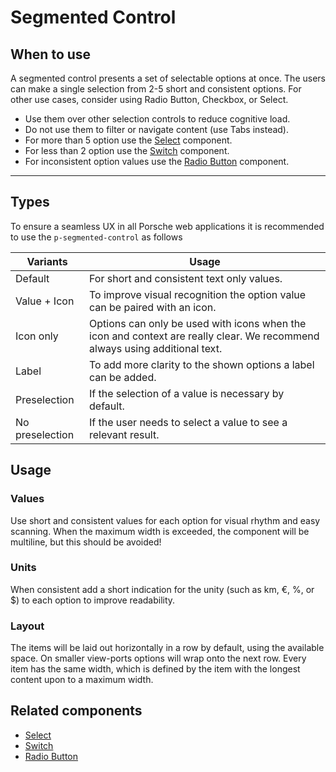 # Segmented Control

<TableOfContents></TableOfContents>

## When to use

A segmented control presents a set of selectable options at once. The users can make a single selection from 2-5 short
and consistent options. For other use cases, consider using Radio Button, Checkbox, or Select.

- Use them over other selection controls to reduce cognitive load.  
- Do not use them to filter or navigate content (use Tabs instead).   
- For more than 5 option use the [Select](components/select) component.  
- For less than 2 option use the [Switch](components/switch) component.   
- For inconsistent option values use the [Radio Button](components/radio-button) component.

---

## Types

To ensure a seamless UX in all Porsche web applications it is recommended to use the `p-segmented-control` as follows

| Variants | Usage |
|----|----|
| Default | For short and consistent text only values. |
| Value + Icon | To improve visual recognition the option value can be paired with an icon. |
| Icon only | Options can only be used with icons when the icon and context are really clear. We recommend always using additional text. |
| Label | To add more clarity to the shown options a label can be added. |
| Preselection | If the selection of a value is necessary by default. |
| No preselection | If the user needs to select a value to see a relevant result. |

## Usage

### Values

Use short and consistent values for each option for visual rhythm and easy scanning. When the maximum width is exceeded,
the component will be multiline, but this should be avoided!

### Units

When consistent add a short indication for the unity (such as km, €, %, or $) to each option to improve readability.

### Layout

The items will be laid out horizontally in a row by default, using the available space. On smaller view-ports options
will wrap onto the next row. Every item has the same width, which is defined by the item with the longest content upon
to a maximum width.

## Related components

* [Select](components/select)
* [Switch](components/switch)
* [Radio Button](components/radio-button)
